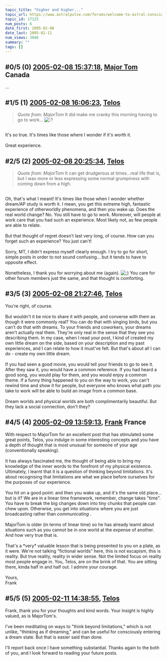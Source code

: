 ```yaml
---
topic_title: "higher and higher..."
topic_url: https://www.astralpulse.com/forums/welcome-to-astral-consciousness!/higher-and-higher
topic_id: 17125
num_posts: 6
date_first: 2005-02-08
date_last: 2005-02-11
num_views: 3046
summary: ""
tags: []
---
```


## \#0/5 (0) [2005-02-08 15:37:18](https://www.astralpulse.com/forums/index.php?msg=147930), [Major Tom](https://www.astralpulse.com/forums/profile/?u=1075) Canada ##
<section>
...
</section>

## \#1/5 (1) [2005-02-08 16:06:23](https://www.astralpulse.com/forums/index.php?msg=147935), [Telos](https://www.astralpulse.com/forums/profile/?u=6496)  ##
<section>
<blockquote class="bbc_standard_quote">
 <cite>
  Quote from: MajorTom
 </cite>
 It did make me cranky this morning having to go to work...
 <img alt=":?" class="smiley" src="https://www.astralpulse.com/forums/Smileys/fugue/huh.png" title="Huh"/>
</blockquote>
<br>
It's so true. It's times like those where I wonder if it's worth it.
<br>
<br>
Great experience.
</section>

## \#2/5 (2) [2005-02-08 20:25:34](https://www.astralpulse.com/forums/index.php?msg=147972), [Telos](https://www.astralpulse.com/forums/profile/?u=6496)  ##
<section>
<blockquote class="bbc_standard_quote">
 <cite>
  Quote from: MajorTom
 </cite>
 It can get drudgerous at times...real life that is, but I was more or less expressing some normal grumpiness with coming down from a high.
</blockquote>
<br>
Oh, that's what I meant! It's times like those when I wonder whether dream/AP study is worth it. I mean, you get this extreme high, fantastic experience of otherworldly phenomena, and then you wake up. Does the real world change? No. You still have to go to work. Moreover, will people at work care that you had such an experience. Most likely not, as few people are able to relate.
<br>
<br>
But that thought of regret doesn't last very long, of course. How can you forget such an experience? You just can't!
<br>
<br>
Sorry, MT, I didn't express myself clearly enough. I try to go for short, simple posts in order to not sound confusing... but it tends to have to opposite effect.
<br>
<br>
Nonetheless, I thank you for worrying about me (again).
<img alt=";)" class="smiley" src="https://www.astralpulse.com/forums/Smileys/fugue/wink.png" title="Wink"/>
You care for other forum members just the same, and that thought is comforting.
</section>

## \#3/5 (3) [2005-02-08 21:27:46](https://www.astralpulse.com/forums/index.php?msg=147982), [Telos](https://www.astralpulse.com/forums/profile/?u=6496)  ##
<section>
You're right, of course.
<br>
<br>
But wouldn't it be nice to share it with people, and converse with them as though it were commonly real? You can do that with singing birds, but you can't do that with dreams. To your friends and coworkers, your dreams aren't actually real them. They're only real in the sense that they see you describing them. In my case, when I read your post, I kind of created my own little dream on the side, based on your description and my past experiences, and I can relate to how it must've felt. But that's about all I can do - create my own little dream.
<br>
<br>
If you had seen a good movie, you would tell your friends to go to see it. After they saw it, you would have a common reference. If you had heard a good song, you would play for them, and you would enjoy a common theme. If a funny thing happened to you on the way to work, you can't rewind time and show it for people, but everyone who knows what path you take to work will be able to build an image from a common base.
<br>
<br>
Dream worlds and physical worlds are both complimentarily beautiful. But they lack a social connection, don't they?
</section>

## \#4/5 (4) [2005-02-09 13:59:13](https://www.astralpulse.com/forums/index.php?msg=148090), [Frank](https://www.astralpulse.com/forums/profile/?u=359) France ##
<section>
With respect to MajorTom for an excellent post that has stimulated some great points, Telos, you indulge in some interesting concepts and you have a depth of thought that is most unusual for someone of your age (conventionally speaking).
<br>
<br>
It has always fascinated me, the thought of being able to bring my knowledge of the inner words to the forefront of my physical existence. Ultimately, I learnt that it is a question of thinking beyond limitations. It's about recognising that limitations are what we place before ourselves for the purposes of our experience.
<br>
<br>
You hit on a good point: and then you wake up, and it's the same old place... but is it? We are in a linear time framework, remember, change takes "time". You have to break the big changes down into tiny chunks that people can chew upon. Otherwise, you get into situations where you are just broadcasting rather than
<i>
 communicating
</i>
.
<br>
<br>
MajorTom is older (in terms of linear time) so he has already learnt about situations such as you cannot be in one world at the expense of another. And how very true that is.
<br>
<br>
That's a *very* valuable lesson that is being presented to you on a plate, as it were. We're not talking "fictional worlds" here, this is not escapism, this is reality. But true reality, reality in wider sense. Not the limited focus on reality most people engage in. You, Telos, are on the brink of that. You are sitting there, kinda half in and half out. I admire your courage.
<br>
<br>
Yours,
<br>
Frank
</section>

## \#5/5 (5) [2005-02-11 14:38:55](https://www.astralpulse.com/forums/index.php?msg=148447), [Telos](https://www.astralpulse.com/forums/profile/?u=6496)  ##
<section>
Frank, thank you for your thoughts and kind words. Your insight is highly valued, as is MajorTom's.
<br>
<br>
I've been meditating on ways to "think beyond limitations," which is not unlike, "thinking as if dreaming," and can be useful for consciously entering a dream state. But that is easier said than done.
<br>
<br>
I'll report back once I have something substantial. Thanks again to the both of you, and I look forward to reading your future posts.
</section>